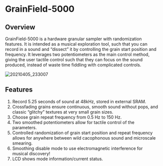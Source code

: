 # GrainField-5000
## Overview
GrainField-5000 is a hardware granular sampler with randomization features. It is intended as a musical exploration tool, such that you can record in a sound and “dissect” it by controlling the grain start position and frequency. It leverages two potentiometers as the main control method, giving the user tactile control such that they can focus on the sound produced, instead of waste time fiddling with complicated controls.

![20210405_233007](https://user-images.githubusercontent.com/36556993/113656396-d1c4cc00-9669-11eb-95cb-9eb11de78b01.jpg)

## Features
1. Record 5.25 seconds of sound at 48kHz, stored in external SRAM.
2. Crossfading grains ensure continuous, smooth sound without pops, and classic “glitchy” textures at very small grain sizes.
3. Choose grain repeat frequency from 0.5 Hz to 150 Hz.
4. Two smoothed potentiometers allow for tactile control of the parameters.
5. Controlled randomization of grain start position and repeat frequency allows for anywhere between wild cacophonous sound and microscale smearing.
6. Smoothing disable mode to use electromagnetic interference for musical discovery!
7. LCD shows mode information/current status.
